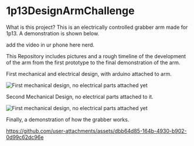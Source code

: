 # 1p13DesignArmChallenge
What is this project? This is an electrically controlled grabber arm made for 1p13. A demonstration is shown below.

add the video in ur phone here nerd.


This Repository includes pictures and a rough timeline of the development of the arm from the first prototype to the final demonstration of the arm. 

First mechanical and electrical design, with arduino attached to arm. 

![First mechanical design, no electrical parts attached yet](https://cdn.discordapp.com/attachments/1282538236236926998/1283539983608840278/IMG_20240911_172927_123.jpg?ex=66e35d43&is=66e20bc3&hm=2aee319def829a872ee8e2da3e23bb6de5971f1d8b50f5ec265ae83107ede91e&)

Second Mechanical Design, no electrical parts attached to it.

![First mechanical design, no electrical parts attached yet](https://cdn.discordapp.com/attachments/1282538236236926998/1283540550372298822/IMG_20240911_172951_404.jpg?ex=66e35dca&is=66e20c4a&hm=543f913ec0bc45eec1343f4839345adca5433977fa0cc0476262435de82967da&)


Finally, a demonstration of how the grabber works. 

https://github.com/user-attachments/assets/dbb64d85-164b-4930-b902-0d99c62dc96e



